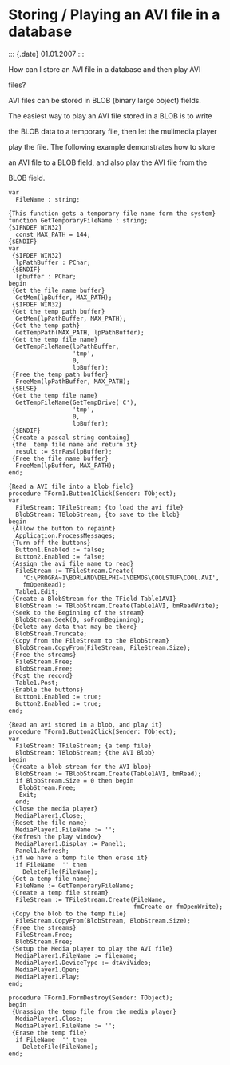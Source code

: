 Storing / Playing an AVI file in a database
===========================================

::: {.date}
01.01.2007
:::

How can I store an AVI file in a database and then play AVI

files?

AVI files can be stored in BLOB (binary large object) fields.

The easiest way to play an AVI file stored in a BLOB is to write

the BLOB data to a temporary file, then let the mulimedia player

play the file. The following example demonstrates how to store

an AVI file to a BLOB field, and also play the AVI file from the

BLOB field.

    var
      FileName : string;
     
    {This function gets a temporary file name form the system}
    function GetTemporaryFileName : string;
    {$IFNDEF WIN32}
      const MAX_PATH = 144;
    {$ENDIF}
    var
     {$IFDEF WIN32}
      lpPathBuffer : PChar;
     {$ENDIF}
      lpbuffer : PChar;
    begin
     {Get the file name buffer}
      GetMem(lpBuffer, MAX_PATH);
     {$IFDEF WIN32}
     {Get the temp path buffer}
      GetMem(lpPathBuffer, MAX_PATH);
     {Get the temp path}
      GetTempPath(MAX_PATH, lpPathBuffer);
     {Get the temp file name}
      GetTempFileName(lpPathBuffer,
                      'tmp',
                      0,
                      lpBuffer);
     {Free the temp path buffer}
      FreeMem(lpPathBuffer, MAX_PATH);
     {$ELSE}
     {Get the temp file name}
      GetTempFileName(GetTempDrive('C'),
                      'tmp',
                      0,
                      lpBuffer);
     {$ENDIF}
     {Create a pascal string containg}
     {the  temp file name and return it}
      result := StrPas(lpBuffer);
     {Free the file name buffer}
      FreeMem(lpBuffer, MAX_PATH);
    end;
     
    {Read a AVI file into a blob field}
    procedure TForm1.Button1Click(Sender: TObject);
    var
      FileStream: TFileStream; {to load the avi file}
      BlobStream: TBlobStream; {to save to the blob}
    begin
     {Allow the button to repaint}
      Application.ProcessMessages;
     {Turn off the buttons}
      Button1.Enabled := false;
      Button2.Enabled := false;
     {Assign the avi file name to read}
      FileStream := TFileStream.Create(
        'C:\PROGRA~1\BORLAND\DELPHI~1\DEMOS\COOLSTUF\COOL.AVI',
        fmOpenRead);
      Table1.Edit;
     {Create a BlobStream for the TField Table1AVI}
      BlobStream := TBlobStream.Create(Table1AVI, bmReadWrite);
     {Seek to the Beginning of the stream}
      BlobStream.Seek(0, soFromBeginning);
     {Delete any data that may be there}
      BlobStream.Truncate;
     {Copy from the FileStream to the BlobStream}
      BlobStream.CopyFrom(FileStream, FileStream.Size);
     {Free the streams}
      FileStream.Free;
      BlobStream.Free;
     {Post the record}
      Table1.Post;
     {Enable the buttons}
      Button1.Enabled := true;
      Button2.Enabled := true;
    end;
     
    {Read an avi stored in a blob, and play it}
    procedure TForm1.Button2Click(Sender: TObject);
    var
      FileStream: TFileStream; {a temp file}
      BlobStream: TBlobStream; {the AVI Blob}
    begin
     {Create a blob stream for the AVI blob}
      BlobStream := TBlobStream.Create(Table1AVI, bmRead);
      if BlobStream.Size = 0 then begin
       BlobStream.Free;
       Exit;
      end;
     {Close the media player}
      MediaPlayer1.Close;
     {Reset the file name}
      MediaPlayer1.FileName := '';
     {Refresh the play window}
      MediaPlayer1.Display := Panel1;
      Panel1.Refresh;
     {if we have a temp file then erase it}
      if FileName  '' then
        DeleteFile(FileName);
     {Get a temp file name}
      FileName := GetTemporaryFileName;
     {Create a temp file stream}
      FileStream := TFileStream.Create(FileName,
                                       fmCreate or fmOpenWrite);
     {Copy the blob to the temp file}
      FileStream.CopyFrom(BlobStream, BlobStream.Size);
     {Free the streams}
      FileStream.Free;
      BlobStream.Free;
     {Setup the Media player to play the AVI file}
      MediaPlayer1.FileName := filename;
      MediaPlayer1.DeviceType := dtAviVideo;
      MediaPlayer1.Open;
      MediaPlayer1.Play;
    end;
     
    procedure TForm1.FormDestroy(Sender: TObject);
    begin
     {Unassign the temp file from the media player}
      MediaPlayer1.Close;
      MediaPlayer1.FileName := '';
     {Erase the temp file}
      if FileName  '' then
        DeleteFile(FileName);
    end;
